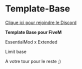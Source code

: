 # Template-Base

[Clique ici pour rejoindre le Discord](https://discord.gg/5dev)

<p><strong>Template Base pour FiveM</strong></p> 
<p>EssentialMod x Extended</p>
<p>Limit base</p>
<p>A votre tour pour le reste ;)</p>
 
